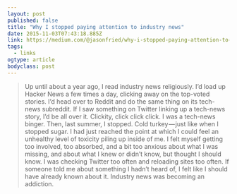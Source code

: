 ```yaml
---
layout: post 
published: false 
title: "Why I stopped paying attention to industry news" 
date: 2015-11-03T07:43:18.885Z 
link: https://medium.com/@jasonfried/why-i-stopped-paying-attention-to-industry-news-2e5821ea264c 
tags:
  - links
ogtype: article 
bodyclass: post 
---
```


> Up until about a year ago, I read industry news religiously. I’d load up Hacker News a few times a day, clicking away on the top-voted stories. I’d head over to Reddit and do the same thing on its tech-news subreddit. If I saw something on Twitter linking up a tech-news story, I’d be all over it. Clickity, click click click. I was a tech-news binger.
Then, last summer, I stopped. Cold turkey — just like when I stopped sugar. I had just reached the point at which I could feel an unhealthy level of toxicity piling up inside of me. I felt myself getting too involved, too absorbed, and a bit too anxious about what I was missing, and about what I knew or didn’t know, but thought I should know. I was checking Twitter too often and reloading sites too often. If someone told me about something I hadn’t heard of, I felt like I should have already known about it. Industry news was becoming an addiction.
